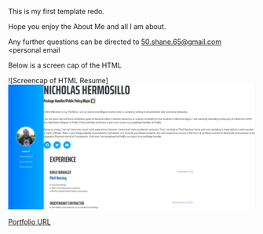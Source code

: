 This is my first template redo.

Hope you enjoy the About Me and all I am about.

Any further questions can be directed to 50.shane.65@gmail.com <personal email

Below is a screen cap of the HTML

![Screencap of HTML Resume]<img src="img/CSLAB.JPG" alt="Website Screencap.">


[Portfolio URL](https://1a39114fe7b14958a0422d4a5c55439b.vfs.cloud9.us-east-2.amazonaws.com/_static/LearnCS8-Resume/index.html)